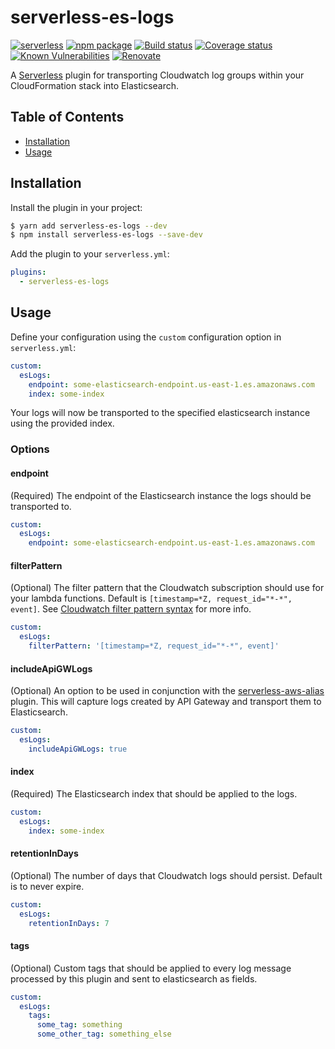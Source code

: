 # serverless-es-logs

[![serverless][sls-image]][sls-url]
[![npm package][npm-image]][npm-url]
[![Build status][travis-image]][travis-url]
[![Coverage status][coveralls-image]][coveralls-url]
[![Known Vulnerabilities][snyk-image]][snyk-url]
[![Renovate][renovate-image]][renovate-url]

A [Serverless][sls-url] plugin for transporting Cloudwatch log groups within your CloudFormation stack into Elasticsearch.

## Table of Contents

- [Installation](#installation)
- [Usage](#usage)

## Installation

Install the plugin in your project:
```bash
$ yarn add serverless-es-logs --dev
$ npm install serverless-es-logs --save-dev
```

Add the plugin to your `serverless.yml`:
```yaml
plugins:
  - serverless-es-logs
```

## Usage

Define your configuration using the `custom` configuration option in `serverless.yml`:
```yaml
custom:
  esLogs:
    endpoint: some-elasticsearch-endpoint.us-east-1.es.amazonaws.com
    index: some-index
```

Your logs will now be transported to the specified elasticsearch instance using the provided index.

### Options

#### endpoint

(Required) The endpoint of the Elasticsearch instance the logs should be transported to.

```yaml
custom:
  esLogs:
    endpoint: some-elasticsearch-endpoint.us-east-1.es.amazonaws.com
```

#### filterPattern

(Optional) The filter pattern that the Cloudwatch subscription should use for your lambda
functions. Default is `[timestamp=*Z, request_id="*-*", event]`. See
[Cloudwatch filter pattern syntax](https://docs.aws.amazon.com/AmazonCloudWatch/latest/logs/FilterAndPatternSyntax.html)
for more info.

```yaml
custom:
  esLogs:
    filterPattern: '[timestamp=*Z, request_id="*-*", event]'
```

#### includeApiGWLogs

(Optional) An option to be used in conjunction with the [serverless-aws-alias](https://github.com/HyperBrain/serverless-aws-alias) plugin. This will capture logs created by API Gateway and transport them to Elasticsearch.

```yaml
custom:
  esLogs:
    includeApiGWLogs: true
```

#### index

(Required) The Elasticsearch index that should be applied to the logs.

```yaml
custom:
  esLogs:
    index: some-index
```

#### retentionInDays

(Optional) The number of days that Cloudwatch logs should persist. Default is to never expire.

```yaml
custom:
  esLogs:
    retentionInDays: 7
```

#### tags

(Optional) Custom tags that should be applied to every log message processed by this plugin and sent to elasticsearch as fields.

```yaml
custom:
  esLogs:
    tags:
      some_tag: something
      some_other_tag: something_else
```

[sls-image]:http://public.serverless.com/badges/v3.svg
[sls-url]:http://www.serverless.com
[npm-image]:https://img.shields.io/npm/v/serverless-es-logs.svg
[npm-url]:https://www.npmjs.com/package/serverless-es-logs
[travis-image]:https://travis-ci.org/daniel-cottone/serverless-es-logs.svg?branch=master
[travis-url]:https://travis-ci.org/daniel-cottone/serverless-es-logs
[coveralls-image]:https://coveralls.io/repos/github/daniel-cottone/serverless-es-logs/badge.svg?branch=master
[coveralls-url]:https://coveralls.io/github/daniel-cottone/serverless-es-logs?branch=master
[snyk-image]:https://snyk.io/test/github/daniel-cottone/serverless-es-logs/badge.svg
[snyk-url]:https://snyk.io/test/github/daniel-cottone/serverless-es-logs
[renovate-image]:https://img.shields.io/badge/renovate-enabled-brightgreen.svg
[renovate-url]:https://renovatebot.com/
